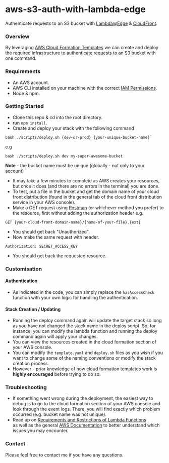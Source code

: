 # aws-s3-auth-with-lambda-edge
Authenticate requests to an S3 bucket with 
[Lambda@Edge](https://aws.amazon.com/lambda/edge/) &amp; 
[CloudFront](https://aws.amazon.com/cloudfront/).

### Overview
By leveraging [AWS Cloud Formation Templates](https://aws.amazon.com/cloudformation/resources/templates/) 
we can create and deploy the required infrastructure to authenticate
requests to an S3 bucket with one command.

### Requirements
* An AWS account.
* AWS CLI installed on your machine with the 
correct [IAM Permissions](https://aws.amazon.com/iam/).
* Node & npm.

### Getting Started
* Clone this repo & cd into the root directory.
* run `npm install`.
* Create and deploy your stack with the following command

```
bash ./scripts/deploy.sh {dev-or-prod} {your-unique-bucket-name}`
```

e.g

```
bash ./scripts/deploy.sh dev my-super-awesome-bucket
```

**Note** - the bucket name must be unique (globally - not only to your account)

* It may take a few minutes to complete as AWS creates your resources, but once it does
(and there are no errors in the terminal) you are done.
* To test, put a file in the bucket and get the domain name of your cloud front 
distribution (found in the general tab of the cloud front distribution service in your AWS console).
* Make a GET request using [Postman](https://www.postman.com/) (or whichever method you prefer) 
to the resource, first without adding the authorization header e.g.

```
GET {your-cloud-front-domain-name}/{name-of-your-file}.{ext}
```

* You should get back "Unauthorized".
* Now make the same request with header.

```
Authorization: SECRET_ACCESS_KEY
```

* You should get back the requested resource.

### Customisation

#### Authentication 
* As indicated in the code, you can simply replace the `hasAccessCheck` function with your own
logic for handling the authentication. 

#### Stack Creation / Updating
* Running the deploy command again will update the target stack so long as you have not changed
the stack name in the deploy script. So, for instance, you can modify the lambda function and
running the deploy command again will apply your changes.
* You can view the resources created in the cloud formation section of your AWS console.
* You can modify the `template.yaml` and `deploy.sh` files as you wish if you want to change some of
the naming conventions or modify the stack creation process.
* However - prior knowledge of how cloud formation templates work is **highly encouraged** before trying to do so.

### Troubleshooting
* If something went wrong during the deployment, the easiest way to debug is to go to
the cloud formation section of your AWS console and look through the event logs. There, you will find
exactly which problem occurred (e.g. bucket name was not unique).
* Read up on [Requirements and Restrictions of Lambda Functions](https://docs.aws.amazon.com/AmazonCloudFront/latest/DeveloperGuide/lambda-requirements-limits.html)  
as well as the general [AWS Documentation](https://docs.aws.amazon.com/) to better understand which issues you 
may encounter.


### Contact
Please feel free to contact me if you have any questions.
